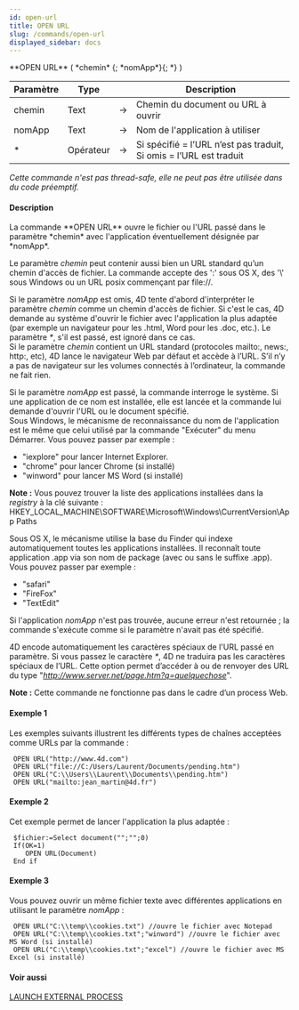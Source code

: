 ```yaml
---
id: open-url
title: OPEN URL
slug: /commands/open-url
displayed_sidebar: docs
---
```


<!--REF #_command_.OPEN URL.Syntax-->**OPEN URL** ( *chemin* {; *nomApp*}{; *} )<!-- END REF-->
<!--REF #_command_.OPEN URL.Params-->
| Paramètre | Type |  | Description |
| --- | --- | --- | --- |
| chemin | Text | &#8594;  | Chemin du document ou URL à ouvrir |
| nomApp | Text | &#8594;  | Nom de l'application à utiliser |
| * | Opérateur | &#8594;  | Si spécifié = l’URL n’est pas traduit, Si omis = l’URL est traduit |

<!-- END REF-->

*Cette commande n'est pas thread-safe, elle ne peut pas être utilisée dans du code préemptif.*


#### Description 

<!--REF #_command_.OPEN URL.Summary-->La commande **OPEN URL** ouvre le fichier ou l'URL passé dans le paramètre *chemin* avec l'application éventuellement désignée par *nomApp*.<!-- END REF-->

Le paramètre *chemin* peut contenir aussi bien un URL standard qu’un chemin d'accès de fichier. La commande accepte des ':' sous OS X, des '\\' sous Windows ou un URL posix commençant par file://.

Si le paramètre *nomApp* est omis, 4D tente d'abord d'interpréter le paramètre *chemin* comme un chemin d'accès de fichier. Si c'est le cas, 4D demande au système d'ouvrir le fichier avec l'application la plus adaptée (par exemple un navigateur pour les .html, Word pour les .doc, etc.). Le paramètre *\**, s'il est passé, est ignoré dans ce cas.  
Si le paramètre *chemin* contient un URL standard (protocoles mailto:, news:, http:, etc), 4D lance le navigateur Web par défaut et accède à l’URL. S’il n’y a pas de navigateur sur les volumes connectés à l’ordinateur, la commande ne fait rien.

Si le paramètre *nomApp* est passé, la commande interroge le système. Si une application de ce nom est installée, elle est lancée et la commande lui demande d'ouvrir l'URL ou le document spécifié.  
Sous Windows, le mécanisme de reconnaissance du nom de l'application est le même que celui utilisé par la commande "Exécuter" du menu Démarrer. Vous pouvez passer par exemple :

* "iexplore" pour lancer Internet Explorer.
* "chrome" pour lancer Chrome (si installé)
* "winword" pour lancer MS Word (si installé)

**Note :** Vous pouvez trouver la liste des applications installées dans la *registry* à la clé suivante : HKEY\_LOCAL\_MACHINE\\SOFTWARE\\Microsoft\\Windows\\CurrentVersion\\App Paths

Sous OS X, le mécanisme utilise la base du Finder qui indexe automatiquement toutes les applications installées. Il reconnaît toute application .app via son nom de package (avec ou sans le suffixe .app). Vous pouvez passer par exemple :

* "safari"
* "FireFox"
* "TextEdit"

Si l'application *nomApp* n'est pas trouvée, aucune erreur n'est retournée ; la commande s'exécute comme si le paramètre n'avait pas été spécifié. 

4D encode automatiquement les caractères spéciaux de l'URL passé en paramètre. Si vous passez le caractère *\**, 4D ne traduira pas les caractères spéciaux de l’URL. Cette option permet d’accéder à ou de renvoyer des URL du type "*http://www.server.net/page.htm?q=quelquechose*".

**Note :** Cette commande ne fonctionne pas dans le cadre d’un process Web.

#### Exemple 1 

Les exemples suivants illustrent les différents types de chaînes acceptées comme URLs par la commande :

```4d
 OPEN URL("http://www.4d.com")
 OPEN URL("file://C:/Users/Laurent/Documents/pending.htm")
 OPEN URL("C:\\Users\\Laurent\\Documents\\pending.htm")
 OPEN URL("mailto:jean_martin@4d.fr")
```

#### Exemple 2 

Cet exemple permet de lancer l'application la plus adaptée :

```4d
 $fichier:=Select document("";"";0)
 If(OK=1)
    OPEN URL(Document)
 End if
```

#### Exemple 3 

Vous pouvez ouvrir un même fichier texte avec différentes applications en utilisant le paramètre *nomApp* :

```4d
 OPEN URL("C:\\temp\\cookies.txt") //ouvre le fichier avec Notepad
 OPEN URL("C:\\temp\\cookies.txt";"winword") //ouvre le fichier avec MS Word (si installé)
 OPEN URL("C:\\temp\\cookies.txt";"excel") //ouvre le fichier avec MS Excel (si installé)
```

#### Voir aussi 

[LAUNCH EXTERNAL PROCESS](launch-external-process.md)  